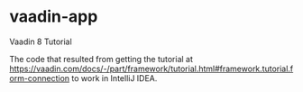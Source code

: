 # vaadin-app
Vaadin 8 Tutorial

The code that resulted from getting the tutorial at https://vaadin.com/docs/-/part/framework/tutorial.html#framework.tutorial.form-connection to work in IntelliJ IDEA.
